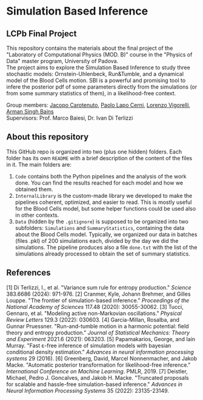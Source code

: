 # Simulation Based Inference
## LCPb Final Project
This repository contains the materials about the final project of the "Laboratory of Computational Physics (MOD. B)" course in the "Physics of Data" master program, University of Padova. </br>
The project aims to explore the Simulation Based Inference to study three stochastic models: Ornstein-Uhlenbeck, Run&Tumble, and a dynamical model of the Blood Cells motion. SBI is a powerful and promising tool to infere the posterior pdf of some parameters directly from the simulations (or from some summary statistics of them), in a likelihood-free context. 

Group members: [Jacopo Carotenuto](https://github.com/jacopocarotenuto), [Paolo Lapo Cerni](https://github.com/paololapo), [Lorenzo Vigorelli](https://github.com/LorenzoVigorelli), [Arman Singh Bains](https://github.com/T3X3K) </br>
Supervisors: Prof. Marco Baiesi, Dr. Ivan Di Terlizzi

## About this repository
This GitHub repo is organized into two (plus one hidden) folders. Each folder has its own ```README``` with a brief description of the content of the files in it. The main folders are: </br>
1. ```Code``` contains both the Python pipelines and the analysis of the work done. You can find the results reached for each model and how we obtained them. </br>
2. ```InternalLibrary``` is the custom-made library we developed to make the pipelines coherent, optimized, and easier to read. This is mostly useful for the Blood Cells model, but some helper functions could be used also in other contexts. </br>
3. ```Data``` (hidden by the ```.gitignore```) is supposed to be organized into two subfolders: ```Simulations``` and ```SummaryStatistics```, containing the data about the Blood Cells model. Typically, we organized our data in batches (files .pkl) of 200 simulations each, divided by the day we did the simulations. The pipeline produces also a file ```done.txt``` with the list of the simulations already processed to obtain the set of summary statistics. </br>

## References
[1] Di Terlizzi, I., et al. "Variance sum rule for entropy production." *Science* 383.6686 (2024): 971-976.
[2] Cranmer, Kyle, Johann Brehmer, and Gilles Louppe. "The frontier of simulation-based inference." *Proceedings of the National Academy of Sciences* 117.48 (2020): 30055-30062.
[3] Tucci, Gennaro, et al. "Modeling active non-Markovian oscillations." *Physical Review Letters* 129.3 (2022): 030603.
[4] Garcia-Millan, Rosalba, and Gunnar Pruessner. "Run-and-tumble motion in a harmonic potential: field theory and entropy production." *Journal of Statistical Mechanics: Theory and Experiment* 2021.6 (2021): 063203.
[5] Papamakarios, George, and Iain Murray. "Fast ε-free inference of simulation models with bayesian conditional density estimation." *Advances in neural information processing systems* 29 (2016).
[6] Greenberg, David, Marcel Nonnenmacher, and Jakob Macke. "Automatic posterior transformation for likelihood-free inference." *International Conference on Machine Learning*. PMLR, 2019.
[7] Deistler, Michael, Pedro J. Goncalves, and Jakob H. Macke. "Truncated proposals for scalable and hassle-free simulation-based inference." *Advances in Neural Information Processing Systems* 35 (2022): 23135-23149.
